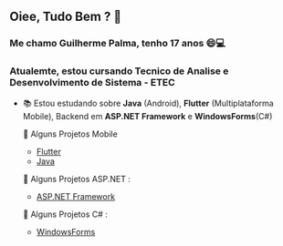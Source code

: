 <!--
**GuilhermePalma/GuilhermePalma** is a ✨ _special_ ✨ repository because its `README.md` (this file) appears on your GitHub profile.

Here are some ideas to get you started:

- 🔭 I’m currently working on ...
- 🌱 I’m currently learning ...
- 👯 I’m looking to collaborate on ...
- 🤔 I’m looking for help with ...
- 💬 Ask me about ...
- 📫 How to reach me: ...
- 😄 Pronouns: ...
- ⚡ Fun fact: ...
-->
##  Oiee, Tudo Bem ? 👋

###  Me chamo Guilherme Palma, tenho 17 anos :smile::computer: 

### Atualemte, estou cursando Tecnico de Analise e Desenvolvimento de Sistema - ETEC

- 📚 Estou estudando sobre **Java** (Android), **Flutter** (Multiplataforma Mobile), Backend em **ASP.NET Framework** e **WindowsForms**(C#)


  :iphone: Alguns Projetos Mobile 
  - [Flutter]()
  - [Java]()

  :hammer: Alguns Projetos ASP.NET :
  - [ASP.NET Framework]()

  :newspaper: Alguns Projetos C# :
  - [WindowsForms]()




